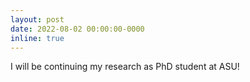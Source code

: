 ```yaml
---
layout: post
date: 2022-08-02 00:00:00-0000
inline: true
---
```


I will be continuing my research as PhD student at ASU!